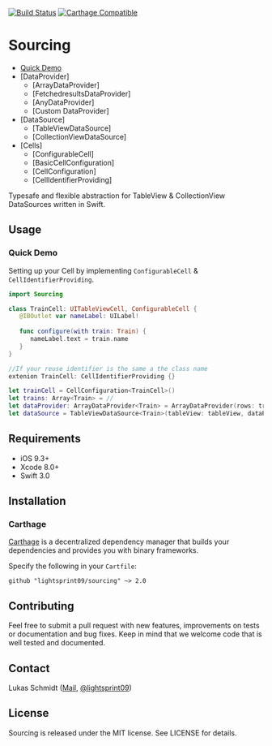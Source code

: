 [![Build Status](https://travis-ci.org/lightsprint09/Sourcing.svg?branch=master)](https://travis-ci.org/lightsprint09/Sourcing)
[![Carthage Compatible](https://img.shields.io/badge/Carthage-compatible-4BC51D.svg?style=flat)](https://github.com/Carthage/Carthage)

# Sourcing

* [Quick Demo](#Quick-Demo)
* [DataProvider]
   * [ArrayDataProvider]
   * [FetchedresultsDataProvider]
   * [AnyDataProvider]
   * [Custom DataProvider]
* [DataSource]
   * [TableViewDataSource]
   * [CollectionViewDataSource]
* [Cells]
   * [ConfigurableCell]
   * [BasicCellConfiguration]
   * [CellConfiguration]
   * [CellIdentifierProviding]

Typesafe and flexible abstraction for TableView &amp; CollectionView DataSources written in Swift.

## Usage
### Quick Demo
Setting up your Cell by implementing `ConfigurableCell` & `CellIdentifierProviding`.
```swift
import Sourcing

class TrainCell: UITableViewCell, ConfigurableCell {
   @IBOutlet var nameLabel: UILabel!
   
   func configure(with train: Train) {
      nameLabel.text = train.name
   }
}

//If your reuse identifier is the same a the class name
extenion TrainCell: CellIdentifierProviding {}

let trainCell = CellConfiguration<TrainCell>()
let trains: Array<Train> = //
let dataProvider: ArrayDataProvider<Train> = ArrayDataProvider(rows: trains)
let dataSource = TableViewDataSource<Train>(tableView: tableView, dataProvider: dataProvider, cell: trainCell)
```


## Requirements

- iOS 9.3+
- Xcode 8.0+
- Swift 3.0

## Installation

### Carthage

[Carthage](https://github.com/Carthage/Carthage) is a decentralized dependency manager that builds your dependencies and provides you with binary frameworks.

Specify the following in your `Cartfile`:

```ogdl
github "lightsprint09/sourcing" ~> 2.0
```
## Contributing
Feel free to submit a pull request with new features, improvements on tests or documentation and bug fixes. Keep in mind that we welcome code that is well tested and documented.

## Contact
Lukas Schmidt ([Mail](mailto:lukas.la.schmidt@deutschebahn.com), [@lightsprint09](https://twitter.com/lightsprint09))

## License
Sourcing is released under the MIT license. See LICENSE for details.

